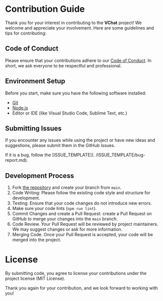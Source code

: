 # Contribution Guide

Thank you for your interest in contributing to the **VChat** project! We welcome and appreciate your involvement. Here are some guidelines and tips for contributing:

## Code of Conduct

Please ensure that your contributions adhere to our [Code of Conduct](CODE_OF_CONDUCT.md). In short, we ask everyone to be respectful and professional.

## Environment Setup

Before you start, make sure you have the following software installed:

- [Git](https://git-scm.com/)
- [Node.js](https://nodejs.org/)
- Editor or IDE (like Visual Studio Code, Sublime Text, etc.)

## Submitting Issues

If you encounter any issues while using the project or have new ideas and suggestions, please submit them in the GitHub Issues.

If it is a bug, follow the [ISSUE_TEMPLATE](. /ISSUE_TEMPLATE/bug-report.md).

## Development Process

1. Fork [the repository](https://github.com/vabaly/v-chat) and create your branch from `main`.
2. Code Writing: Please follow the existing code style and structure for development.
3. Testing: Ensure that your code changes do not introduce new errors.
4. Make sure your code lints (`npm run lint`).
5. Commit Changes and create a Pull Request: create a Pull Request on GitHub to merge your changes into the `main` branch.
6. Code Review. Your Pull Request will be reviewed by project maintainers. We may suggest changes or ask for more information.
7. Merging Code. Once your Pull Request is accepted, your code will be merged into the project.

# License

By submitting code, you agree to license your contributions under the project license (MIT License).

Thank you again for your contribution, and we look forward to working with you!

